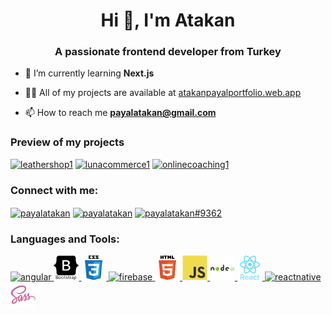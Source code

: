 <h1 align="center">Hi 👋, I'm Atakan</h1>
<h3 align="center">A passionate frontend developer from Turkey</h3>

- 🌱 I’m currently learning **Next.js**

- 👨‍💻 All of my projects are available at [atakanpayalportfolio.web.app](atakanpayalportfolio.web.app)

- 📫 How to reach me **payalatakan@gmail.com**

<h3 align="left">Preview of my projects</h3>
<a href="https://ibb.co/KNwM0ny"><img src="[https://i.ibb.co/q05ty61/leathershop1.png](https://i.ibb.co/yhSwf2s/leathershop1.png)" alt="leathershop1" border="0"></a>
<a href="https://ibb.co/SJ1JC2P"><img src="https://i.ibb.co/WsdsJQ6/lunacommerce1.png" alt="lunacommerce1" border="0"></a>
<a href="https://ibb.co/0h26DqV"><img src="https://i.ibb.co/qkjcyBF/onlinecoaching1.png" alt="onlinecoaching1" border="0"></a>

<h3 align="left">Connect with me:</h3>
<p align="left">
<a href="https://linkedin.com/in/payalatakan" target="blank"><img align="center" src="https://raw.githubusercontent.com/rahuldkjain/github-profile-readme-generator/master/src/images/icons/Social/linked-in-alt.svg" alt="payalatakan" height="30" width="40" /></a>
<a href="https://instagram.com/payalatakan" target="blank"><img align="center" src="https://raw.githubusercontent.com/rahuldkjain/github-profile-readme-generator/master/src/images/icons/Social/instagram.svg" alt="payalatakan" height="30" width="40" /></a>
<a href="https://discord.gg/payalatakan#9362" target="blank"><img align="center" src="https://raw.githubusercontent.com/rahuldkjain/github-profile-readme-generator/master/src/images/icons/Social/discord.svg" alt="payalatakan#9362" height="30" width="40" /></a>
</p>

<h3 align="left">Languages and Tools:</h3>
<p align="left"> <a href="https://angular.io" target="_blank" rel="noreferrer"> <img src="https://angular.io/assets/images/logos/angular/angular.svg" alt="angular" width="40" height="40"/> </a> <a href="https://getbootstrap.com" target="_blank" rel="noreferrer"> <img src="https://raw.githubusercontent.com/devicons/devicon/master/icons/bootstrap/bootstrap-plain-wordmark.svg" alt="bootstrap" width="40" height="40"/> </a> <a href="https://www.w3schools.com/css/" target="_blank" rel="noreferrer"> <img src="https://raw.githubusercontent.com/devicons/devicon/master/icons/css3/css3-original-wordmark.svg" alt="css3" width="40" height="40"/> </a> <a href="https://firebase.google.com/" target="_blank" rel="noreferrer"> <img src="https://www.vectorlogo.zone/logos/firebase/firebase-icon.svg" alt="firebase" width="40" height="40"/> </a> <a href="https://www.w3.org/html/" target="_blank" rel="noreferrer"> <img src="https://raw.githubusercontent.com/devicons/devicon/master/icons/html5/html5-original-wordmark.svg" alt="html5" width="40" height="40"/> </a> <a href="https://developer.mozilla.org/en-US/docs/Web/JavaScript" target="_blank" rel="noreferrer"> <img src="https://raw.githubusercontent.com/devicons/devicon/master/icons/javascript/javascript-original.svg" alt="javascript" width="40" height="40"/> </a> <a href="https://nodejs.org" target="_blank" rel="noreferrer"> <img src="https://raw.githubusercontent.com/devicons/devicon/master/icons/nodejs/nodejs-original-wordmark.svg" alt="nodejs" width="40" height="40"/> </a> <a href="https://reactjs.org/" target="_blank" rel="noreferrer"> <img src="https://raw.githubusercontent.com/devicons/devicon/master/icons/react/react-original-wordmark.svg" alt="react" width="40" height="40"/> </a> <a href="https://reactnative.dev/" target="_blank" rel="noreferrer"> <img src="https://reactnative.dev/img/header_logo.svg" alt="reactnative" width="40" height="40"/> </a> <a href="https://sass-lang.com" target="_blank" rel="noreferrer"> <img src="https://raw.githubusercontent.com/devicons/devicon/master/icons/sass/sass-original.svg" alt="sass" width="40" height="40"/> </a> </p>


